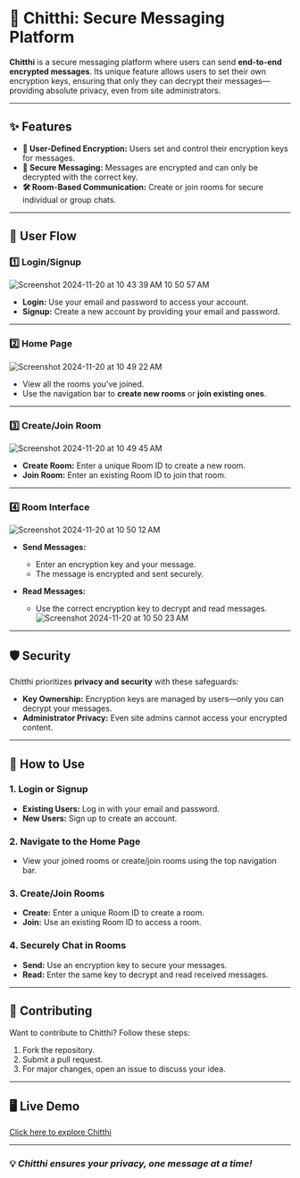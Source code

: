# 📜 Chitthi: Secure Messaging Platform

**Chitthi** is a secure messaging platform where users can send **end-to-end encrypted messages**. Its unique feature allows users to set their own encryption keys, ensuring that only they can decrypt their messages—providing absolute privacy, even from site administrators.

---

## ✨ Features

- **🔐 User-Defined Encryption:** Users set and control their encryption keys for messages.  
- **💬 Secure Messaging:** Messages are encrypted and can only be decrypted with the correct key.  
- **🛠️ Room-Based Communication:** Create or join rooms for secure individual or group chats.

---

## 📖 User Flow  

### 1️⃣ **Login/Signup**  
![Screenshot 2024-11-20 at 10 43 39 AM 10 50 57 AM](https://github.com/user-attachments/assets/53fed155-740e-439d-9bee-7b6516b7a80e)

- **Login:** Use your email and password to access your account.  
- **Signup:** Create a new account by providing your email and password.  

---

### 2️⃣ **Home Page**  
![Screenshot 2024-11-20 at 10 49 22 AM](https://github.com/user-attachments/assets/98e76f92-9f5a-4f2e-aba0-b18b7923cafb)

- View all the rooms you’ve joined.  
- Use the navigation bar to **create new rooms** or **join existing ones**.  

---

### 3️⃣ **Create/Join Room**  
![Screenshot 2024-11-20 at 10 49 45 AM](https://github.com/user-attachments/assets/96723f5f-8f11-4ad8-ba38-e82956c64c48)


- **Create Room:** Enter a unique Room ID to create a new room.  
- **Join Room:** Enter an existing Room ID to join that room.  

---

### 4️⃣ **Room Interface** 
![Screenshot 2024-11-20 at 10 50 12 AM](https://github.com/user-attachments/assets/a7a4a7fb-9e58-4d21-b0e2-723573e60d25)

- **Send Messages:**  
  - Enter an encryption key and your message.  
  - The message is encrypted and sent securely.  

- **Read Messages:**  
  - Use the correct encryption key to decrypt and read messages.  
![Screenshot 2024-11-20 at 10 50 23 AM](https://github.com/user-attachments/assets/b06d353a-4d43-42ad-accb-ee0c527763f1)
---

## 🛡️ Security  

Chitthi prioritizes **privacy and security** with these safeguards:  
- **Key Ownership:** Encryption keys are managed by users—only you can decrypt your messages.  
- **Administrator Privacy:** Even site admins cannot access your encrypted content.  

---

## 🚀 How to Use  

### 1. Login or Signup  
- **Existing Users:** Log in with your email and password.  
- **New Users:** Sign up to create an account.  

### 2. Navigate to the Home Page  
- View your joined rooms or create/join rooms using the top navigation bar.  

### 3. Create/Join Rooms  
- **Create:** Enter a unique Room ID to create a room.  
- **Join:** Use an existing Room ID to access a room.  

### 4. Securely Chat in Rooms  
- **Send:** Use an encryption key to secure your messages.  
- **Read:** Enter the same key to decrypt and read received messages.  

---

## 🤝 Contributing  

Want to contribute to Chitthi? Follow these steps:  
1. Fork the repository.  
2. Submit a pull request.  
3. For major changes, open an issue to discuss your idea.  

---

## 🖥️ Live Demo  
[Click here to explore Chitthi](https://chitthi.vercel.app/)  

---

### 💡 *Chitthi ensures your privacy, one message at a time!*
